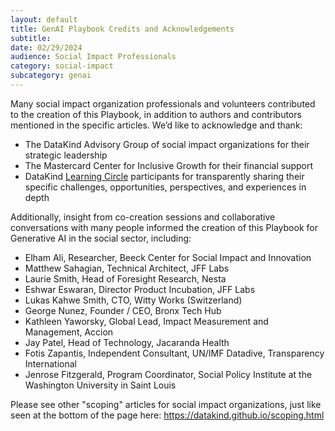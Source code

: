 ```yaml
---
layout: default
title: GenAI Playbook Credits and Acknowledgements
subtitle:
date: 02/29/2024
audience: Social Impact Professionals
category: social-impact
subcategory: genai
---
```


Many social impact organization professionals and volunteers contributed to the creation of this Playbook, in addition to authors and contributors mentioned in the specific articles. We’d like to acknowledge and thank: 


* The DataKind Advisory Group of social impact organizations for their strategic leadership
* The Mastercard Center for Inclusive Growth for their financial support
* DataKind [Learning Circle](https://www.datakind.org/2023/10/17/introducing-datakind-learning-circles/) participants for transparently sharing their specific challenges, opportunities, perspectives, and experiences in depth


Additionally, insight from co\-creation sessions and collaborative conversations with many people informed the creation of this Playbook for Generative AI in the social sector, including:


* Elham Ali, Researcher, Beeck Center for Social Impact and Innovation
* Matthew Sahagian, Technical Architect, JFF Labs
* Laurie Smith, Head of Foresight Research, Nesta
* Eshwar Eswaran, Director Product Incubation, JFF Labs
* Lukas Kahwe Smith, CTO, Witty Works (Switzerland)
* George Nunez, Founder / CEO, Bronx Tech Hub
* Kathleen Yaworsky, Global Lead, Impact Measurement and Management, Accion
* Jay Patel, Head of Technology, Jacaranda Health
* Fotis Zapantis, Independent Consultant, UN/IMF Datadive, Transparency International
* Jenrose Fitzgerald, Program Coordinator, Social Policy Institute at the Washington University in Saint Louis


Please see other "scoping" articles for social impact organizations, just like seen at the bottom of the page here: <https://datakind.github.io/scoping.html>
